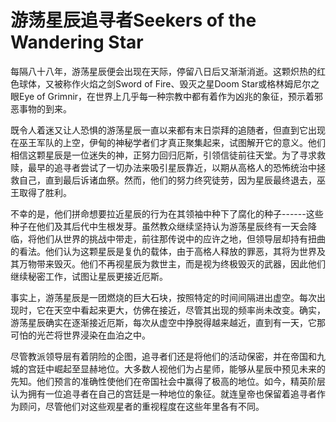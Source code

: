 # 游荡星辰追寻者Seekers of the Wandering Star

每隔八十八年，游荡星辰便会出现在天际，停留八日后又渐渐消逝。这颗炽热的红色球体，又被称作火焰之剑Sword
of Fire、毁灭之星Doom Star或格林姆尼尔之眼Eye of
Grimnir，在世界上几乎每一种宗教中都有着作为凶兆的象征，预示着邪恶事物的到来。

既令人着迷又让人恐惧的游荡星辰一直以来都有末日崇拜的追随者，但直到它出现在巫王军队的上空，伊甸的神秘学者们才真正聚集起来，试图解开它的意义。他们相信这颗星辰是一位迷失的神，正努力回归厄斯，引领信徒前往天堂。为了寻求救赎，最早的追寻者尝试了一切办法来吸引星辰靠近，以期从高格人的恐怖统治中拯救自己，直到最后诉诸血祭。然而，他们的努力终究徒劳，因为星辰最终退去，巫王取得了胜利。

不幸的是，他们拼命想要拉近星辰的行为在其领袖中种下了腐化的种子------这些种子在他们及其后代中生根发芽。虽然教众继续坚持认为游荡星辰终有一天会降临，将他们从世界的挑战中带走，前往那传说中的应许之地，但领导层却持有扭曲的看法。他们认为这颗星辰是复仇的载体，由于高格人释放的罪恶，其将为世界及其万物带来毁灭。他们不再视星辰为救世主，而是视为终极毁灭的武器，因此他们继续秘密工作，试图让星辰更接近厄斯。

事实上，游荡星辰是一团燃烧的巨大石块，按照特定的时间间隔进出虚空。每次出现时，它在天空中看起来更大，仿佛在接近，尽管其出现的频率尚未改变。确实，游荡星辰确实在逐渐接近厄斯，每次从虚空中挣脱得越来越近，直到有一天，它那可怕的光芒将世界浸染在血泊之中。

尽管教派领导层有着阴险的企图，追寻者们还是将他们的活动保密，并在帝国和九城的宫廷中崛起至显赫地位。大多数人视他们为占星师，能够从星辰中预见未来的先知。他们预言的准确性使他们在帝国社会中赢得了极高的地位。如今，精英阶层认为拥有一位追寻者在自己的宫廷是一种地位的象征。就连皇帝也保留着追寻者作为顾问，尽管他们对这些观星者的重视程度在这些年里各有不同。
